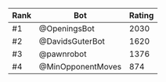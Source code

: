 Rank|Bot|Rating
---|---|---
#1|@OpeningsBot|2030
#2|@DavidsGuterBot|1620
#3|@pawnrobot|1376
#4|@MinOpponentMoves|874
